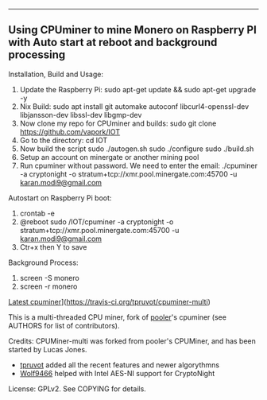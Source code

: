 ---------------------------------------------------------------------------------------------------
Using CPUminer to mine Monero on Raspberry PI with Auto start at reboot and background processing
---------------------------------------------------------------------------------------------------

Installation, Build and Usage:

1. Update the Raspberry Pi:
   sudo apt-get update && sudo apt-get upgrade -y
2. Nix Build:
   sudo apt install git automake autoconf libcurl4-openssl-dev libjansson-dev libssl-dev libgmp-dev
3. Now clone my repo for CPUminer and builds:
   sudo git clone https://github.com/vapork/IOT
4. Go to the directory:
   cd IOT
7. Now build the script
   sudo ./autogen.sh
   sudo ./configure
   sudo ./build.sh
11. Setup an account on minergate or another mining pool
12. Run cpuminer without password. We need to enter the email:
    ./cpuminer -a cryptonight -o stratum+tcp://xmr.pool.minergate.com:45700 -u karan.modi9@gmail.com
    
Autostart on Raspberry Pi boot:    
1. crontab -e
2. @reboot sudo /IOT/cpuminer -a cryptonight -o stratum+tcp://xmr.pool.minergate.com:45700 -u karan.modi9@gmail.com
3. Ctr+x then Y to save

Background Process:
1. screen -S monero
2. screen -r monero



[Latest cpuminer](https://travis-ci.org/tpruvot/cpuminer-multi.svg)](https://travis-ci.org/tpruvot/cpuminer-multi)

This is a multi-threaded CPU miner,
fork of [pooler](//github.com/pooler)'s cpuminer (see AUTHORS for list of contributors).



Credits:
CPUMiner-multi was forked from pooler's CPUMiner, and has been started by Lucas Jones.
* [tpruvot](https://github.com/tpruvot) added all the recent features and newer algorythmns
* [Wolf9466](https://github.com/wolf9466) helped with Intel AES-NI support for CryptoNight

License:
GPLv2.  See COPYING for details.
